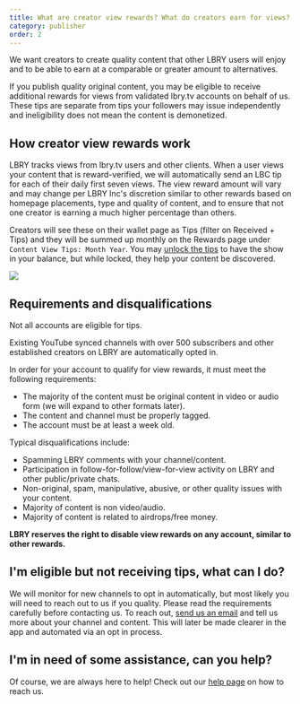 ```yaml
---
title: What are creator view rewards? What do creators earn for views?
category: publisher
order: 2
---
```


We want creators to create quality content that other LBRY users will enjoy and to be able to earn at a comparable or greater amount to alternatives.

If you publish quality original content, you may be eligible to receive additional rewards for views from validated lbry.tv accounts on behalf of us. These tips are separate from tips your followers may issue independently and ineligibility does not mean the content is demonetized.

## How creator view rewards work

LBRY tracks views from lbry.tv users and other clients. When a user views your content that is reward-verified, we will automatically send an LBC tip for each of their daily first seven views. The view reward amount will vary and may change per LBRY Inc's discretion similar to other rewards based on homepage placements, type and quality of content, and to ensure that not one creator is earning a much higher percentage than others.

Creators will see these on their wallet page as Tips (filter on Received + Tips) and they will be summed up monthly on the Rewards page under `Content View Tips: Month Year`. You may [unlock the tips](https://lbry.com/faq/tipping) to have the show in your balance, but while locked, they help your content be discovered.

![](https://thumbs.spee.ch/view/@thumbnails:4c/9decca5b3974f17a.jpeg)

## Requirements and disqualifications

Not all accounts are eligible for tips.

Existing YouTube synced channels with over 500 subscribers and other established creators on LBRY are automatically opted in.

In order for your account to qualify for view rewards, it must meet the following requirements:

- The majority of the content must be original content in video or audio form (we will expand to other formats later).
- The content and channel must be properly tagged.
- The account must be at least a week old.

Typical disqualifications include:

- Spamming LBRY comments with your channel/content.
- Participation in follow-for-follow/view-for-view activity on LBRY and other public/private chats.
- Non-original, spam, manipulative, abusive, or other quality issues with your content.
- Majority of content is non video/audio.
- Majority of content is related to airdrops/free money.

**LBRY reserves the right to disable view rewards on any account, similar to other rewards.**

## I'm eligible but not receiving tips, what can I do?

We will monitor for new channels to opt in automatically, but most likely you will need to reach out to us if you quality. Please read the requirements carefully before contacting us. To reach out, [send us an email](mailto:hello@lbry.com) and tell us more about your channel and content. This will later be made clearer in the app and automated via an opt in process.

## I'm in need of some assistance, can you help?

Of course, we are always here to help! Check out our [help page](/faq/support) on how to reach us.
